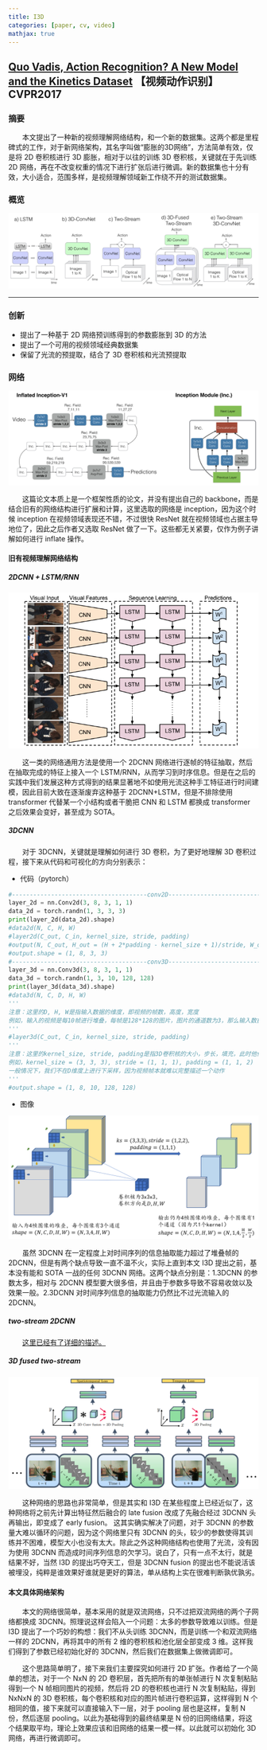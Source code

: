 ```yaml
---
title: I3D
categories: [paper, cv, video]
mathjax: true
---
```


## [Quo Vadis, Action Recognition? A New Model and the Kinetics Dataset](https://openaccess.thecvf.com/content_cvpr_2017/papers/Carreira_Quo_Vadis_Action_CVPR_2017_paper.pdf) 【视频动作识别】 CVPR2017

### 摘要

&emsp;&emsp;本文提出了一种新的视频理解网络结构，和一个新的数据集。这两个都是里程碑式的工作，对于新网络架构，其名字叫做“膨胀的3D网络”，方法简单有效，仅是将 2D 卷积核进行 3D 膨胀，相对于以往的训练 3D 卷积核，关键就在于先训练 2D 网络，再在不改变权重的情况下进行扩张后进行微调。新的数据集也十分有效，大小适合，范围多样，是视频理解领域新工作绕不开的测试数据集。

### 概览

![image-20221008130116447](I3D/image-20221008130116447.png)

<!-- more -->

----

### 创新

- 提出了一种基于 2D 网络预训练得到的参数膨胀到 3D 的方法
- 提出了一个可用的视频领域经典数据集
- 保留了光流的预提取，结合了 3D 卷积核和光流预提取

### 网络

![image-20221008161145107](I3D/image-20221008161145107.png)

&emsp;&emsp;这篇论文本质上是一个框架性质的论文，并没有提出自己的 backbone，而是结合旧有的网络结构进行扩展和计算，这里选取的网络是 inception，因为这个时候 inception 在视频领域表现还不错，不过很快 ResNet 就在视频领域也占据主导地位了，因此之后作者又选取 ResNet 做了一下。这些都无关紧要，仅作为例子讲解如何进行 inflate 操作。

#### 旧有视频理解网络结构

##### 2DCNN + LSTM/RNN

![image-20221008180646729](I3D/image-20221008180646729.png)

&emsp;&emsp;这一类的网络通用方法是使用一个 2DCNN 网络进行逐帧的特征抽取，然后在抽取完成的特征上接入一个 LSTM/RNN，从而学习到时序信息。但是在之后的实践中我们发展这种方式得到的结果显著地不如使用光流这种手工特征进行时间建模，因此目前大致在逐渐废弃这种基于 2DCNN+LSTM，但是不排除使用 transformer 代替某一个小结构或者干脆把 CNN 和 LSTM 都换成 transformer 之后效果会变好，甚至成为 SOTA。 

##### 3DCNN

&emsp;&emsp;对于 3DCNN，关键就是理解如何进行 3D 卷积，为了更好地理解 3D 卷积过程，接下来从代码和可视化的方向分别表示：

- 代码（pytorch）

```python
#--------------------------------------conv2D------------------------------------------#
layer_2d = nn.Conv2d(3, 8, 3, 1, 1)
data_2d = torch.randn(1, 3, 3, 3)
print(layer_2d(data_2d).shape)
#data2d(N, C, H, W)
#layer2d(C_out, C_in, kernel_size, stride, padding)
#output(N, C_out, H_out = (H + 2*padding - kernel_size + 1)/stride, W_out = (W + 2*padding - kernel_size + 1)/stride)
#output.shape = (1, 8, 3, 3)
#--------------------------------------conv3D------------------------------------------#
layer_3d = nn.Conv3d(3, 8, 3, 1, 1)
data_3d = torch.randn(1, 3, 10, 128, 128)
print(layer_3d(data_3d).shape)
#data3d(N, C, D, H, W)
'''
注意：这里的D, H, W是指输入数据的维度，即视频的帧数，高度，宽度
例如，输入的视频是每10帧进行堆叠，每帧是128*128的图片，图片的通道数为3，那么输入数据的维度就是(N, 3, 10, 128, 128)
'''
#layer3d(C_out, C_in, kernel_size, stride, padding)
'''
注意：这里的kernel_size, stride, padding是指3D卷积核的大小，步长，填充，此时他们可以是一个元组分别指代每一个维度，也可以是一个数字代表每个维度都一致
例如，kernel_size = (3, 3, 3), stride = (1, 1, 1), padding = (1, 1, 2)
一般情况下，我们不在D维度上进行下采样，因为视频帧本就难以完整描述一个动作
'''
#output.shape = (1, 8, 10, 128, 128)
```

- 图像

![](I3D/3DCNN.png)

&emsp;&emsp;虽然 3DCNN 在一定程度上对时间序列的信息抽取能力超过了堆叠帧的 2DCNN，但是有两个缺点导致一直不温不火，实际上直到本文 I3D 提出之前，基本没有能和 SOTA 一战的任何 3DCNN 网络。这两个缺点分别是：1.3DCNN 的参数太多，相对与 2DCNN 模型要大很多倍，并且由于参数多导致不容易收敛以及效果一般。2.3DCNN 对时间序列信息的抽取能力仍然比不过光流输入的 2DCNN。

##### two-stream 2DCNN

&emsp;&emsp;[这里已经有了详细的描述。](https://bnucsy.github.io/Two_stream_CNN/)

##### 3D fused two-stream

![image-20221008215156195](I3D/image-20221008215156195.png)

&emsp;&emsp;这种网络的思路也非常简单，但是其实和 I3D 在某些程度上已经近似了，这种网络将之前先计算出特征然后融合的 late fusion 改成了先融合经过 3DCNN 头再输出，即变成了 early fusion。 这其实确实解决了问题，对于 3DCNN 的参数量大难以循环的问题，因为这个网络里只有 3DCNN 的头，较少的参数使得其训练并不困难，模型大小也没有太大。除此之外这种网络结构也使用了光流，没有因为使用 3DCNN 而造成时间序列信息的欠学习。说白了，只有一点不太行，就是结果不好，当然 I3D 的提出巧夺天工，但是 3DCNN fusion 的提出也不能说活该被埋没，纯粹是谁效果好谁就是更好的算法，单从结构上实在很难判断孰优孰劣。

#### 本文具体网络架构

&emsp;&emsp;本文的网络很简单，基本采用的就是双流网络，只不过把双流网络的两个子网络都换成 3DCNN。照理说这样会陷入一个问题：太多的参数导致难以训练。但是 I3D 提出了一个巧妙的构想：我们不从头训练 3DCNN，而是训练一个和双流网络一样的 2DCNN，再将其中的所有 2 维的卷积核和池化层全部变成 3 维。这样我们得到了参数已经初始化好的 3DCNN，然后我们在数据集上做微调即可。 

&emsp;&emsp;这个思路简单明了，接下来我们主要探究如何进行 2D 扩张。作者给了一个简单的想法，对于一个 NxN 的 2D 卷积层，首先把所有的单张帧进行 N 次复制粘贴得到一个 N 帧相同图片的视频，然后将 2D 的卷积核也进行 N 次复制粘贴，得到 NxNxN 的 3D 卷积核，每个卷积核和对应的图片帧进行卷积运算，这样得到 N 个相同的值，接下来就可以直接输入下一层，对于 pooling 层也是这样，复制 N 份，然后逐层 pooling。以此为基础得到的最终结果是 N 份的旧网络结果，将这个结果取平均，理论上效果应该和旧网络的结果一模一样。以此就可以初始化 3D 网络，再进行微调即可。

